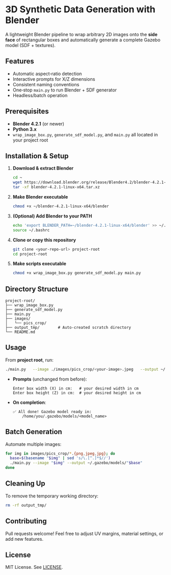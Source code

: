 # 3D Synthetic Data Generation with Blender

A lightweight Blender pipeline to wrap arbitrary 2D images onto the **side face** of rectangular boxes and automatically generate a complete Gazebo model (SDF + textures).

## Features
- Automatic aspect‐ratio detection
- Interactive prompts for X/Z dimensions
- Consistent naming conventions
- One‐stop `main.py` to run Blender + SDF generator
- Headless/batch operation

## Prerequisites
- **Blender 4.2.1** (or newer)
- **Python 3.x**
- `wrap_image_box.py`, `generate_sdf_model.py`, and `main.py` all located in your project root

## Installation & Setup

1. **Download & extract Blender**  
   ```bash
   cd ~
   wget https://download.blender.org/release/Blender4.2/blender-4.2.1-linux-x64.tar.xz
   tar -xf blender-4.2.1-linux-x64.tar.xz
   ```

2. **Make Blender executable**  
   ```bash
   chmod +x ~/blender-4.2.1-linux-x64/blender
   ```

3. **(Optional) Add Blender to your PATH**  
   ```bash
   echo 'export BLENDER_PATH=~/blender-4.2.1-linux-x64/blender' >> ~/.bashrc
   source ~/.bashrc
   ```

4. **Clone or copy this repository**  
   ```bash
   git clone <your-repo-url> project-root
   cd project-root
   ```

5. **Make scripts executable**  
   ```bash
   chmod +x wrap_image_box.py generate_sdf_model.py main.py
   ```

## Directory Structure

```
project-root/
├── wrap_image_box.py
├── generate_sdf_model.py
├── main.py
├── images/
│   └── pics_crop/
├── output_tmp/        # Auto-created scratch directory
└── README.md
```

## Usage

From **project root**, run:

```bash
./main.py   --image ./images/pics_crop/<your-image>.jpeg   --output ~/.gazebo/models/<model_name>
```

- **Prompts** (unchanged from before):
  ```
  Enter box width (X) in cm:   # your desired width in cm
  Enter box height (Z) in cm:  # your desired height in cm
  ```
- **On completion**:
  ```
  ✅ All done! Gazebo model ready in:
      /home/you/.gazebo/models/<model_name>
  ```

## Batch Generation

Automate multiple images:

```bash
for img in images/pics_crop/*.{png,jpeg,jpg}; do
  base=$(basename "$img" | sed 's/\.[^.]*$//')
  ./main.py --image "$img" --output ~/.gazebo/models/"$base"
done
```

## Cleaning Up

To remove the temporary working directory:

```bash
rm -rf output_tmp/
```

## Contributing

Pull requests welcome! Feel free to adjust UV margins, material settings, or add new features.

## License

MIT License. See [LICENSE](LICENSE).